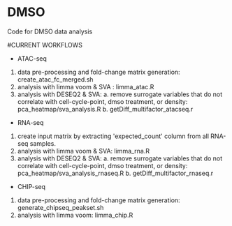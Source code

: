 # DMSO
Code for DMSO data analysis


#CURRENT WORKFLOWS

* ATAC-seq
 1. data pre-processing and fold-change matrix generation: create_atac_fc_merged.sh
 2. analysis with limma voom & SVA : limma_atac.R
 3. analysis with DESEQ2 & SVA:
    a. remove surrogate variables that do not correlate with cell-cycle-point, dmso treatment, or density: pca_heatmap/sva_analysis.R
    b. getDiff_multifactor_atacseq.r

* RNA-seq
 1. create input matrix by extracting 'expected_count' column from all RNA-seq samples.
 2. analysis with limma voom  & SVA: limma_rna.R
 3. analysis with DESEQ2 & SVA:
    a. remove surrogate variables that do not correlate with cell-cycle-point, dmso treatment, or density: pca_heatmap/sva_analysis_rnaseq.R
    b. getDiff_multifactor_rnaseq.r


* CHIP-seq
 1. data pre-processing and fold-change matrix generation: generate_chipseq_peakset.sh
 2. analysis with limma voom: limma_chip.R



